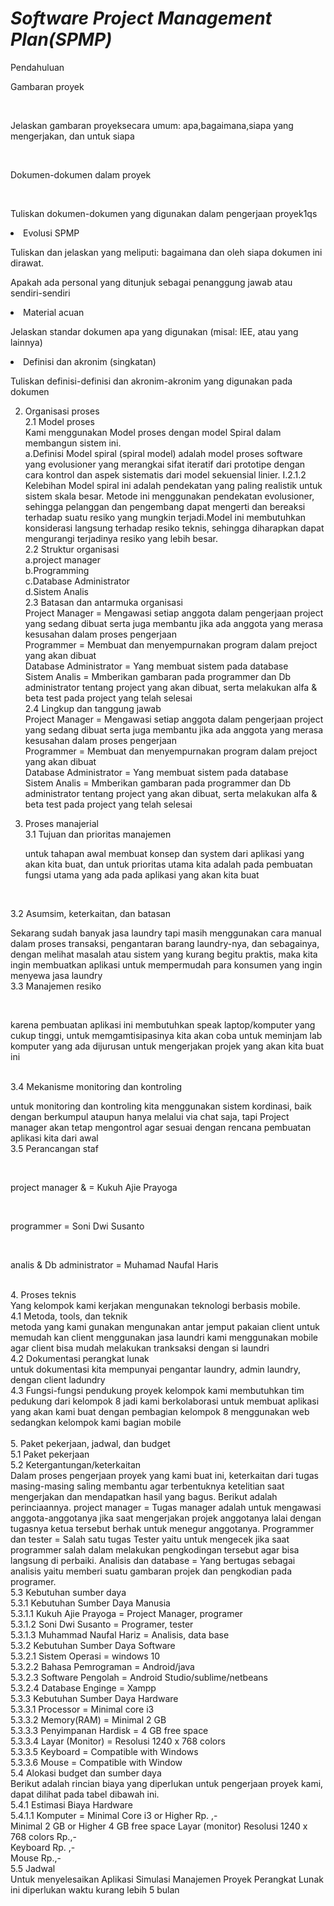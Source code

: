 <b>
	<h1>
<i>Software Project Management Plan(SPMP)</i>
</h1>
</b>
Pendahuluan<br>
	<p>Gambaran proyek</p><br>
		<p>Jelaskan gambaran proyeksecara umum: apa,bagaimana,siapa yang mengerjakan, dan untuk siapa </p><br>
	<p>Dokumen-dokumen dalam proyek<p><br>
		<p>Tuliskan dokumen-dokumen yang digunakan dalam pengerjaan proyek1qs</p>
	<li>Evolusi SPMP</li>
		<p>Tuliskan dan jelaskan yang meliputi: bagaimana dan oleh siapa dokumen ini dirawat.</p>
		<p>Apakah ada personal yang ditunjuk sebagai penanggung jawab atau sendiri-sendiri</p>
	<li>Material acuan</li>
		<p>Jelaskan standar dokumen apa yang digunakan (misal: IEE, atau yang lainnya)</p>
	<li>Definisi dan akronim (singkatan)</li>
		<p>Tuliskan definisi-definisi dan akronim-akronim yang digunakan pada dokumen</p>
</ul>
</ul>
</li>

2. Organisasi proses<br>
2.1 Model proses<br>
	Kami menggunakan Model proses dengan model Spiral dalam membangun sistem ini.<br>
	a.Definisi Model spiral (spiral model) adalah model proses software yang evolusioner yang merangkai sifat iteratif dari prototipe dengan cara kontrol dan aspek sistematis dari
	model sekuensial linier. I.2.1.2 Kelebihan Model spiral ini adalah pendekatan yang paling realistik untuk sistem skala besar. Metode ini menggunakan pendekatan evolusioner,
	sehingga pelanggan dan pengembang dapat mengerti dan bereaksi terhadap suatu resiko yang mungkin terjadi.Model ini membutuhkan konsiderasi langsung terhadap resiko teknis,
	sehingga diharapkan dapat mengurangi terjadinya resiko yang lebih besar.<br>
2.2 Struktur organisasi<br>
	a.project manager<br>
	b.Programming<br>
	c.Database Administrator<br>
	d.Sistem Analis<br>
2.3 Batasan dan antarmuka organisasi<br>
	Project Manager = Mengawasi setiap anggota dalam pengerjaan project yang sedang dibuat serta juga membantu jika ada anggota yang merasa kesusahan dalam proses pengerjaan<br>
	Programmer = Membuat dan menyempurnakan program dalam prejoct yang akan dibuat<br>
	Database Administrator = Yang membuat sistem pada database<br>
	Sistem Analis = Mmberikan gambaran pada programmer dan Db administrator tentang project yang akan dibuat, serta melakukan alfa & beta test pada project yang telah selesai<br>
2.4 Lingkup dan tanggung jawab<br>
	Project Manager = Mengawasi setiap anggota dalam pengerjaan project yang sedang dibuat serta juga membantu jika ada anggota yang merasa kesusahan dalam proses pengerjaan<br>
	Programmer = Membuat dan menyempurnakan program dalam prejoct yang akan dibuat<br>
	Database Administrator = Yang membuat sistem pada database<br>
	Sistem Analis = Mmberikan gambaran pada programmer dan Db administrator tentang project yang akan dibuat, serta melakukan alfa & beta test pada project yang telah selesai<br>


3. Proses manajerial <br>
3.1 Tujuan dan prioritas manajemen <br>
	<p>untuk tahapan awal membuat konsep dan system dari aplikasi yang akan kita buat,
	dan untuk prioritas utama kita adalah pada pembuatan fungsi utama yang ada pada
	aplikasi yang akan kita buat</p><br>
3.2 Asumsim, keterkaitan, dan batasan <br>
	<p>Sekarang sudah banyak jasa laundry tapi masih menggunakan cara manual dalam proses transaksi, pengantaran
	barang laundry-nya, dan sebagainya, dengan melihat masalah atau sistem yang kurang begitu praktis, maka kita 
	ingin membuatkan aplikasi untuk mempermudah para konsumen yang ingin menyewa jasa laundry<br>
3.3 Manajemen resiko</p> <br>
	<p>karena pembuatan aplikasi ini membutuhkan speak laptop/komputer yang cukup tinggi, untuk memgamtisipasinya
	kita akan coba untuk meminjam lab komputer yang ada dijurusan untuk mengerjakan projek yang akan kita buat ini </p>
	<br>
3.4 Mekanisme monitoring dan kontroling<br>
	<p>untuk monitoring dan kontroling kita menggunakan sistem kordinasi, baik dengan berkumpul ataupun
	hanya melalui via chat saja, tapi Project manager akan tetap mengontrol agar sesuai dengan rencana
	pembuatan aplikasi kita dari awal<br>
3.5 Perancangan staf</p><br>
	<p>project manager & = Kukuh Ajie Prayoga</p><br>
	<p>programmer = Soni Dwi Susanto</p><br>
	<p>analis & Db administrator = Muhamad Naufal Haris</p><br>
	4. Proses teknis<br>
	Yang kelompok kami kerjakan mengunakan teknologi berbasis mobile.<br>
4.1 Metoda, tools, dan teknik<br>
	metoda yang kami gunakan mengunakan antar jemput pakaian client untuk memudah kan client menggunakan jasa
	laundri kami menggunakan mobile agar client bisa mudah melakukan tranksaksi dengan si laundri<br>
4.2 Dokumentasi perangkat lunak<br>
	untuk dokumentasi kita mempunyai pengantar laundry, admin laundry, dengan client ladundry<br>
4.3 Fungsi-fungsi pendukung proyek 
	kelompok kami membutuhkan tim pedukung dari kelompok 8 jadi kami berkolaborasi untuk membuat aplikasi
	yang akan kami buat dengan pembagian kelompok 8 menggunakan web sedangkan kelompok kami bagian mobile<br>
<br>
5. Paket pekerjaan, jadwal, dan budget<br>
5.1 Paket pekerjaan<br>
5.2 Ketergantungan/keterkaitan<br>
		Dalam proses pengerjaan proyek yang kami buat ini, keterkaitan dari tugas 
	masing-masing saling membantu agar terbentuknya ketelitian saat mengerjakan dan 
	mendapatkan hasil yang bagus. Berikut adalah perinciaannya.
	project manager 	= Tugas manager adalah untuk mengawasi anggota-anggotanya jika saat mengerjakan projek anggotanya lalai 
	dengan tugasnya ketua tersebut berhak untuk menegur anggotanya.
	Programmer dan tester 	= Salah satu tugas Tester yaitu untuk mengecek jika saat programmer salah 
	dalam melakukan pengkodingan tersebut agar bisa langsung di perbaiki.
	Analisis dan database	= Yang bertugas sebagai analisis yaitu memberi suatu gambaran projek dan pengkodian pada programer. <br>
5.3 Kebutuhan sumber daya<br>
	5.3.1 Kebutuhan Sumber Daya Manusia <br>
		5.3.1.1 Kukuh Ajie Prayoga 	 = Project Manager, programer<br>
		5.3.1.2 Soni Dwi Susanto	 	 = Programer, tester<br>
		5.3.1.3 Muhammad Naufal Hariz	 = Analisis, data base<br>
	5.3.2 Kebutuhan Sumber Daya Software<br>
		5.3.2.1 Sistem Operasi = windows 10<br>
		5.3.2.2 Bahasa Pemrograman = Android/java<br>
		5.3.2.3 Software Pengolah = Android Studio/sublime/netbeans<br>
		5.3.2.4 Database Enginge = Xampp<br>
	5.3.3 Kebutuhan Sumber Daya Hardware<br>
		5.3.3.1 Processor = Minimal core i3<br>
		5.3.3.2 Memory(RAM) = Minimal 2 GB<br>
		5.3.3.3 Penyimpanan Hardisk = 4 GB free space<br>
		5.3.3.4 Layar (Monitor) = Resolusi 1240 x 768 colors<br>
		5.3.3.5 Keyboard = Compatible with Windows<br>
		5.3.3.6 Mouse = Compatible with Window<br>
5.4 Alokasi budget dan sumber daya<br>
	Berikut adalah rincian biaya yang diperlukan untuk pengerjaan proyek kami, dapat dilihat pada tabel dibawah ini.<br>
	5.4.1 Estimasi Biaya Hardware<br>
		5.4.1.1 Komputer = Minimal Core i3 or Higher Rp. ,- <br>
				   Minimal 2 GB or Higher 4 GB free space Layar (monitor) Resolusi 1240 x 768 colors Rp.,- <br>
				   Keyboard Rp. ,- <br>
				   Mouse Rp.,- <br>
5.5 Jadwal<br>
	Untuk menyelesaikan Aplikasi Simulasi Manajemen Proyek Perangkat Lunak ini diperlukan waktu kurang lebih 5 bulan<br>


	